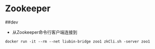 # Zookeeper
##dev 
- 从Zookeeper命令行客户端连接到
```shell
docker run -it --rm --net liubin-bridge zoo1 zkCli.sh -server zoo1
```
